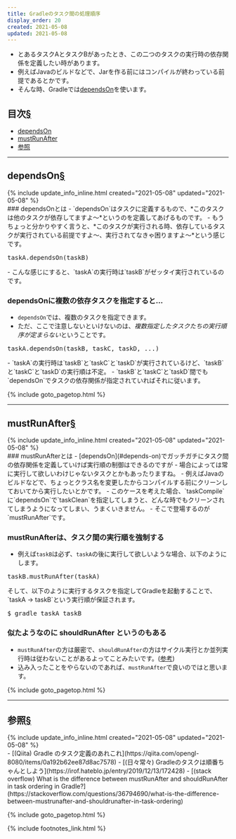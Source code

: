 ```yaml
---
title: Gradleのタスク間の処理順序
display_order: 20
created: 2021-05-08
updated: 2021-05-08
---
```

- とあるタスクAとタスクBがあったとき、この二つのタスクの実行時の依存関係を定義したい時があります。
- 例えばJavaのビルドなどで、Jarを作る前にはコンパイルが終わっている前提であるとかです。
- そんな時、Gradleでは[dependsOn](#depends-on)を使います。

## <a name="index">目次</a><a class="heading-anchor-permalink" href="#目次">§</a>

<ul id="index_ul">
<li><a href="#depends-on">dependsOn</a></li>
<li><a href="#must-run-after">mustRunAfter</a></li>
<li><a href="#reference">参照</a></li>
</ul>

* * *
## <a name="depends-on">dependsOn</a><a class="heading-anchor-permalink" href="#depends-on">§</a>
<div class="chapter-updated">{% include update_info_inline.html created="2021-05-08" updated="2021-05-08" %}</div>
### dependsOnとは
- `dependsOn`はタスクに定義するもので、*このタスクは他のタスクが依存してますよ～*というのを定義してあげるものです。
- もうちょっと分かりやすく言うと、*このタスクが実行される時、依存しているタスクが実行されている前提ですよ～、実行されてなきゃ困りますよ～*という感じです。

<div class="code-box no-title">
<pre>
taskA.dependsOn(taskB)
</pre>
</div>
- こんな感じにすると、`taskA`の実行時は`taskB`がゼッタイ実行されているのです。

### dependsOnに複数の依存タスクを指定すると…
- `dependsOn`では、複数のタスクを指定できます。
- ただ、ここで注意しないといけないのは、*複数指定したタスクたちの実行順序が定まらない*ということです。
<div class="code-box no-title">
<pre>
taskA.dependsOn(taskB, taskC, taskD, ...)
</pre>
</div>
- `taskA`の実行時は`taskB`と`taskC`と`taskD`が実行されているけど、`taskB`と`taskC`と`taskD`の実行順は不定。
- `taskB`と`taskC`と`taskD`間でも`dependsOn`でタスクの依存関係が指定されていればそれに従います。

{% include goto_pagetop.html %}

* * *
## <a name="must-run-after">mustRunAfter</a><a class="heading-anchor-permalink" href="#must-run-after">§</a>
<div class="chapter-updated">{% include update_info_inline.html created="2021-05-08" updated="2021-05-08" %}</div>
### mustRunAfterとは
- [dependsOn](#depends-on)でガッチガチにタスク間の依存関係を定義していけば実行順の制御はできるのですが
- 場合によっては常に実行して欲しいわけじゃないタスクとかもあったりますね。
- 例えばJavaのビルドなどで、ちょっとクラス名を変更したからコンパイルする前にクリーンしておいてから実行したいとかです。
- このケースを考えた場合、`taskCompile`に`dependsOn`で`taskClean`を指定してしまうと、どんな時でもクリーンされてしまうようになってしまい、うまくいきません。
- そこで登場するのが`mustRunAfter`です。

### mustRunAfterは、タスク間の実行順を強制する
- 例えば`taskB`は必ず、`taskA`の後に実行して欲しいような場合、以下のようにします。
<div class="code-box no-title">
<pre>
taskB.mustRunAfter(taskA)
</pre>
</div>
そして、以下のように実行するタスクを指定してGradleを起動することで、
`taskA -> taskB`という実行順が保証されます。
<div class="code-box-output no-title">
<pre>
$ gradle taskA taskB
</pre>
</div>

### 似たようなのに shouldRunAfter というのもある
- `mustRunAfter`の方は厳密で、`shouldRunAfter`の方はサイクル実行とか並列実行時は従わないことがあるよってことみたいです。([参考](https://stackoverflow.com/questions/36794690/what-is-the-difference-between-mustrunafter-and-shouldrunafter-in-task-ordering))
- 込み入ったことをやらないのであれば、`mustRunAfter`で良いのではと思います。

{% include goto_pagetop.html %}

* * *
## <a name="reference">参照</a><a class="heading-anchor-permalink" href="#reference">§</a>
<div class="chapter-updated">{% include update_info_inline.html created="2021-05-08" updated="2021-05-08" %}</div>
- [(Qiita) Gradle のタスク定義のあれこれ](https://qiita.com/opengl-8080/items/0a192b62ee87d8ac7578)
- [(日々常々) Gradleのタスクは順番ちゃんとしよう](https://irof.hateblo.jp/entry/2019/12/13/172428)
- [(stack overflow) What is the difference between mustRunAfter and shouldRunAfter in task ordering in Gradle?](https://stackoverflow.com/questions/36794690/what-is-the-difference-between-mustrunafter-and-shouldrunafter-in-task-ordering)

{% include goto_pagetop.html %}

{% include footnotes_link.html %}
